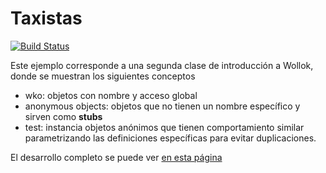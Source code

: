 # Taxistas
 
[![Build Status](https://travis-ci.org/wollok/taxistasStubs.svg?branch=master)](https://travis-ci.org/wollok/taxistasStubs)


Este ejemplo corresponde a una segunda clase de introducción a Wollok, donde se muestran los siguientes conceptos

- wko: objetos con nombre y acceso global
- anonymous objects: objetos que no tienen un nombre específico y sirven como **stubs**
- test: instancia objetos anónimos que tienen comportamiento similar parametrizando las definiciones específicas para evitar duplicaciones.

El desarrollo completo se puede ver [en esta página](https://github.com/fdodino/scripts-clase/blob/master/PDP/objetos/Taxistas-wko-stub-test-clase2.md)

